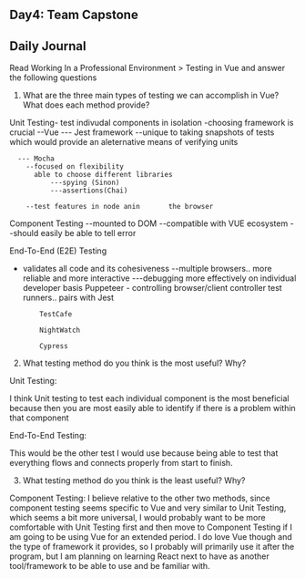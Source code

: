 ## Day4: Team Capstone

## Daily Journal
Read Working In a Professional Environment > Testing in Vue and answer the following questions

1. What are the three main types of testing we can accomplish in Vue? What does each method provide?

Unit Testing- test indivudal components in isolation
  -choosing framework is crucial
    --Vue
      --- Jest framework
          --unique to taking snapshots of tests which would provide an aleternative means of verifying units

      --- Mocha
        --focused on flexibility 
          able to choose different libraries
              ---spying (Sinon)
              ---assertions(Chai)

        --test features in node anin       the browser

Component Testing
  --mounted to DOM
  --compatible with VUE ecosystem
    --should easily be able to tell error

End-To-End (E2E) Testing
  - validates all code and its cohesiveness
    --multiple browsers.. more reliable and more interactive
      ---debugging more effectively on individual developer basis
            Puppeteer - controlling browser/client controller test runners.. pairs with Jest

            TestCafe

            NightWatch

            Cypress

2. What testing method do you think is the most useful? Why?

Unit Testing:

I think Unit testing to test each individual component is the most beneficial because then you are most easily able to identify if there is a problem within that component

End-To-End Testing:

This would be the other test I would use because being able to test that everything flows and connects properly from start to finish. 

3. What testing method do you think is the least useful? Why?

Component Testing:
I believe relative to the other two methods, since component testing seems specific to Vue and very similar to Unit Testing, which seems a bit more universal, I would probably want to be more comfortable with Unit Testing first and then move to Component Testing if I am going to be using Vue for an extended period. I do love Vue though and the type of framework it provides, so I probably will primarily use it after the program, but I am planning on learning React next to have as another tool/framework to be able to use and be familiar with.